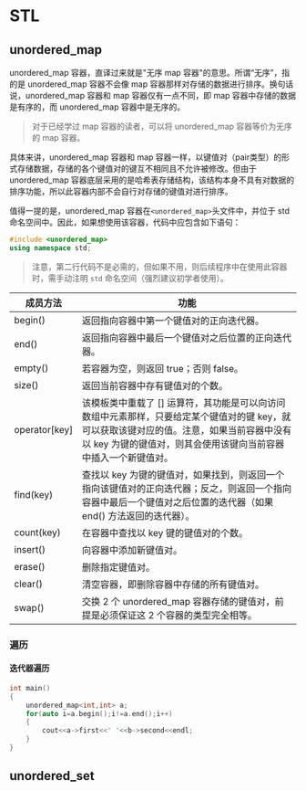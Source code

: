 # STL

## unordered_map

unordered_map 容器，直译过来就是"无序 map 容器"的意思。所谓“无序”，指的是 unordered_map 容器不会像 map 容器那样对存储的数据进行排序。换句话说，unordered_map 容器和 map 容器仅有一点不同，即 map 容器中存储的数据是有序的，而 unordered_map 容器中是无序的。

> 对于已经学过 map 容器的读者，可以将 unordered_map 容器等价为无序的 map 容器。

具体来讲，unordered_map 容器和 map 容器一样，以键值对（pair类型）的形式存储数据，存储的各个键值对的键互不相同且不允许被修改。但由于 unordered_map 容器底层采用的是哈希表存储结构，该结构本身不具有对数据的排序功能，所以此容器内部不会自行对存储的键值对进行排序。

值得一提的是，unordered_map 容器在`<unordered_map>`头文件中，并位于 std 命名空间中。因此，如果想使用该容器，代码中应包含如下语句：

```c++
#include <unordered_map>
using namespace std;
```

> 注意，第二行代码不是必需的，但如果不用，则后续程序中在使用此容器时，需手动注明 `std` 命名空间（强烈建议初学者使用）。

| 成员方法      | 功能                                                         |
| ------------- | ------------------------------------------------------------ |
| begin()       | 返回指向容器中第一个键值对的正向迭代器。                     |
| end()         | 返回指向容器中最后一个键值对之后位置的正向迭代器。           |
| empty()       | 若容器为空，则返回 true；否则 false。                        |
| size()        | 返回当前容器中存有键值对的个数。                             |
| operator[key] | 该模板类中重载了 [] 运算符，其功能是可以向访问数组中元素那样，只要给定某个键值对的键 key，就可以获取该键对应的值。注意，如果当前容器中没有以 key 为键的键值对，则其会使用该键向当前容器中插入一个新键值对。 |
| find(key)     | 查找以 key 为键的键值对，如果找到，则返回一个指向该键值对的正向迭代器；反之，则返回一个指向容器中最后一个键值对之后位置的迭代器（如果 end() 方法返回的迭代器）。 |
| count(key)    | 在容器中查找以 key 键的键值对的个数。                        |
| insert()      | 向容器中添加新键值对。                                       |
| erase()       | 删除指定键值对。                                             |
| clear()       | 清空容器，即删除容器中存储的所有键值对。                     |
| swap()        | 交换 2 个 unordered_map 容器存储的键值对，前提是必须保证这 2 个容器的类型完全相等。 |

### 遍历

#### 迭代器遍历

```c++
int main()
{
    unordered_map<int,int> a;
    for(auto i=a.begin();i!=a.end();i++)
    {
        cout<<a->first<<' '<<b->second<<endl;
    }
}
```

## unordered_set